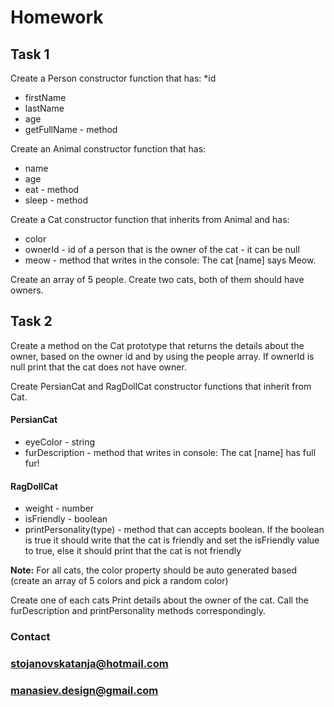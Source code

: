 # Homework
## Task 1
Create a Person constructor function that has:
*id
* firstName
* lastName
* age
* getFullName - method

Create an Animal constructor function that has:
* name
* age
* eat - method
* sleep - method

Create a Cat constructor function that inherits from Animal and has:
* color
* ownerId - id of a person that is the owner of the cat - it can be null
* meow - method that writes in the console: The cat [name] says Meow.

Create an array of 5 people. Create two cats, both of them should have owners.

## Task 2
Create a method on the Cat prototype that returns the details about the owner, based on the owner id and by using the people array. If ownerId is null
print that the cat does not have owner.

Create PersianCat and RagDollCat constructor functions that inherit from Cat.
#### PersianCat
* eyeColor - string
* furDescription - method that writes in console: The cat [name] has full fur!

#### RagDollCat
* weight - number
* isFriendly - boolean
* printPersonality(type) - method that can accepts boolean. If the boolean is true it should write that the cat is friendly and set the isFriendly value to true, else it should print that the cat is not friendly


**Note:** For all cats, the color property should be auto generated based (create an array of 5 colors and pick a random color)

Create one of each cats
Print details about the owner of the cat.
Call the furDescription and printPersonality methods correspondingly.

### Contact
### stojanovskatanja@hotmail.com
### manasiev.design@gmail.com